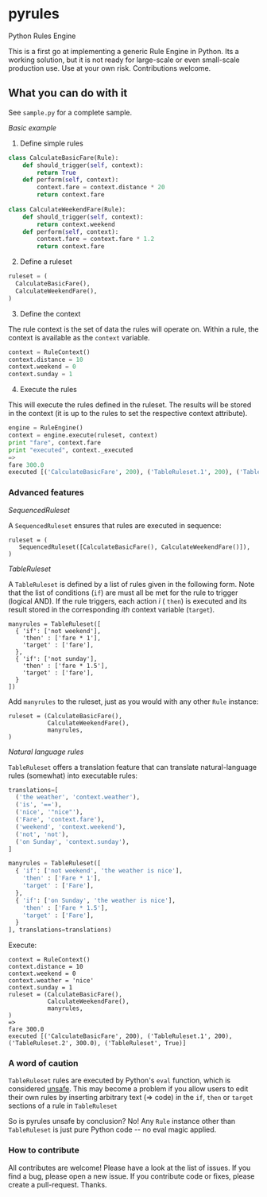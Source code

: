 pyrules
=======

Python Rules Engine

This is a first go at implementing a generic Rule Engine in Python. Its a working solution, but it is not ready for large-scale or even small-scale production use. Use at your own risk. Contributions welcome.

What you can do with it
-----------------------

See `sample.py` for a complete sample.

*Basic example*

1. Define simple rules

``` python
class CalculateBasicFare(Rule):
    def should_trigger(self, context):
        return True
    def perform(self, context):
        context.fare = context.distance * 20
        return context.fare
        
class CalculateWeekendFare(Rule):
    def should_trigger(self, context):
        return context.weekend 
    def perform(self, context):
        context.fare = context.fare * 1.2
        return context.fare 
```

2. Define a ruleset

``` python
ruleset = (
  CalculateBasicFare(),
  CalculateWeekendFare(),
)
```

3. Define the context

The rule context is the set of data the rules will operate on. Within a rule, the context is available as the `context` variable.

``` python
context = RuleContext()
context.distance = 10
context.weekend = 0
context.sunday = 1
```

4. Execute the rules

This will execute the rules defined in the ruleset. The results will be stored in the context (it is up to the rules to set the respective context attribute).

``` python
engine = RuleEngine()
context = engine.execute(ruleset, context)
print "fare", context.fare
print "executed", context._executed
=>
fare 300.0
executed [('CalculateBasicFare', 200), ('TableRuleset.1', 200), ('TableRuleset.2', 300.0), ('TableRuleset', True)]
```

### Advanced features

*SequencedRuleset*

A `SequencedRuleset` ensures that rules are executed in sequence:

```
ruleset = (
   SequencedRuleset([CalculateBasicFare(), CalculateWeekendFare()]),
)
```

*TableRuleset*

A `TableRuleset`  is defined by a list of rules given in the following form. Note that the list of conditions (`if`) are
must all be met for the rule to trigger (logical AND). If the rule triggers, each action _i_ ( `then`) is executed and
its result stored in the corresponding _ith_ context variable (`target`).

```
manyrules = TableRuleset([
  { 'if': ['not weekend'],
    'then' : ['fare * 1'],
    'target' : ['fare'],
  },
  { 'if': ['not sunday'],
    'then' : ['fare * 1.5'],
    'target' : ['fare'],
  }
])
```

Add `manyrules` to the ruleset, just as you would with any other `Rule` instance:

```
ruleset = (CalculateBasicFare(),
           CalculateWeekendFare(),
           manyrules,
)
```

*Natural language rules*

`TableRuleset` offers a translation feature that can translate natural-language rules (somewhat) into executable rules:

``` python
translations=[
  ('the weather', 'context.weather'),
  ('is', '=='),
  ('nice', '"nice"'),
  ('Fare', 'context.fare'),
  ('weekend', 'context.weekend'),  
  ('not', 'not'),
  ('on Sunday', 'context.sunday'),
]

manyrules = TableRuleset([
  { 'if': ['not weekend', 'the weather is nice'],
    'then' : ['Fare * 1'],
    'target' : ['Fare'],
  },
  { 'if': ['on Sunday', 'the weather is nice'],
    'then' : ['Fare * 1.5'],
    'target' : ['Fare'],
  }
], translations=translations)
```

Execute:

```
context = RuleContext()
context.distance = 10
context.weekend = 0
context.weather = 'nice'
context.sunday = 1
ruleset = (CalculateBasicFare(),
           CalculateWeekendFare(),
           manyrules,
)
=> 
fare 300.0
executed [('CalculateBasicFare', 200), ('TableRuleset.1', 200), ('TableRuleset.2', 300.0), ('TableRuleset', True)]
```

### A word of caution

`TableRuleset` rules are executed by Python's `eval` function, which is considered [unsafe](http://nedbatchelder.com/blog/201206/eval_really_is_dangerous.html). This may become a problem if you allow users to edit their own rules by inserting arbitrary text (=> code) in the `if`, `then` or `target` sections of a rule in `TableRuleset`

So is pyrules unsafe by conclusion? No! Any `Rule` instance other than `TableRuleset` is just pure Python code -- no eval magic applied.

### How to contribute

All contributes are welcome! Please have a look at the list of issues. If you find a bug, please open a new issue. 
If you contribute code or fixes, please create a pull-request. Thanks.
